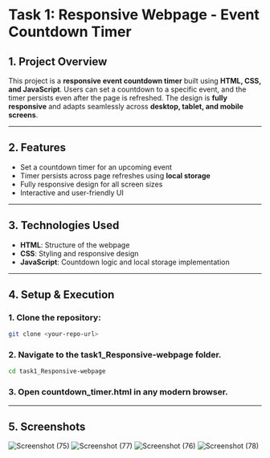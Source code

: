 # **Task 1: Responsive Webpage - Event Countdown Timer**

## **1. Project Overview**  
This project is a **responsive event countdown timer** built using **HTML, CSS, and JavaScript**. Users can set a countdown to a specific event, and the timer persists even after the page is refreshed. The design is **fully responsive** and adapts seamlessly across **desktop, tablet, and mobile screens**.

---

## **2. Features**  
-  Set a countdown timer for an upcoming event  
-  Timer persists across page refreshes using **local storage**  
-  Fully responsive design for all screen sizes  
-  Interactive and user-friendly UI  

---

## **3. Technologies Used**  
- **HTML**: Structure of the webpage  
- **CSS**: Styling and responsive design  
- **JavaScript**: Countdown logic and local storage implementation  

---

  
## **4. Setup & Execution**  
### 1. Clone the repository:  
   ```sh
   git clone <your-repo-url>
   ```
### 2. Navigate to the task1_Responsive-webpage folder.
   ```sh
   cd task1_Responsive-webpage
```
### 3. Open countdown_timer.html in any modern browser.
---

## **5. Screenshots**

![Screenshot (75)](https://github.com/user-attachments/assets/05fc9b78-c0e8-43a0-b3ca-c7d75d82aa5e)
![Screenshot (77)](https://github.com/user-attachments/assets/ec71ee06-017f-4a29-b13d-7496658ed270)
![Screenshot (76)](https://github.com/user-attachments/assets/7c4406c9-1110-4dc3-9441-51b54cf5a4d0)
![Screenshot (78)](https://github.com/user-attachments/assets/3f3da8cb-3c75-4969-8e95-278f3917673d)



